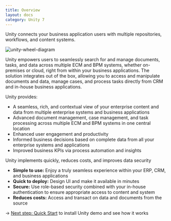 ```yaml
---
title: Overview
layout: docs
category: Unity 7
---
```

	
Unity connects your business application users with multiple repositories, workflows, and content systems. 

![unity-wheel-diagram](../images/overview/Wheel-Diagram-Business-Applications-1024x959.png) 

Unity empowers users to seamlessly search for and manage documents, tasks, and data across multiple ECM and BPM systems, whether on-premises or cloud, right from within your business applications. The solution integrates out of the box, allowing you to access and manipulate documents and data, manage cases, and process tasks directly from CRM and in-house business applications.

Unity provides: 

- A seamless, rich, and contextual view of your enterprise content and data from multiple enterprise systems and business applications 
- Advanced document management, case management, and task processing across multiple ECM and BPM systems in one central location 
- Enhanced user engagement and productivity 
- Informed business decisions based on complete data from all your enterprise systems and applications 
- Improved business KPIs via process automation and insights 

Unity implements quickly, reduces costs, and improves data security

- **Simple to use:** Enjoy a truly seamless experience within your ERP, CRM, and business applications 
- **Quick to deploy:** Design UI and make it available in minutes 
- **Secure:** Use role-based security combined with your in-house authentication to ensure appropriate access to content and system 
- **Reduces costs:** Access and transact on data and documents from the source 

&rarr; [Next step: Quick Start](../quick-start/) to install Unity demo and see how it works  
